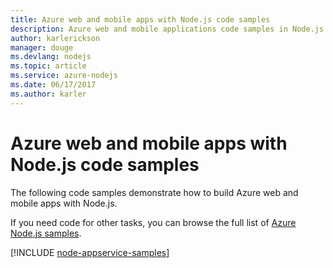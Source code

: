 ```yaml
---
title: Azure web and mobile apps with Node.js code samples
description: Azure web and mobile applications code samples in Node.js
author: karlerickson
manager: douge
ms.devlang: nodejs
ms.topic: article
ms.service: azure-nodejs
ms.date: 06/17/2017
ms.author: karler
---
```


# Azure web and mobile apps with Node.js code samples

The following code samples demonstrate how to build Azure web and mobile apps with Node.js.

If you need code for other tasks, you can browse the full list of [Azure Node.js samples](https://azure.microsoft.com/resources/samples/?term=nodejs).

[!INCLUDE [node-appservice-samples](includes/appservice-samples.md)]